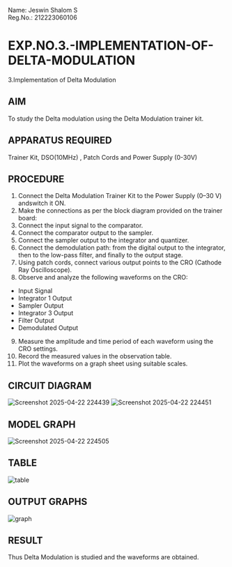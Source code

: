 Name: Jeswin Shalom S  
Reg.No.: 212223060106
# EXP.NO.3.-IMPLEMENTATION-OF-DELTA-MODULATION

3.Implementation of Delta Modulation 
  
## AIM    
 To study the Delta modulation using the Delta Modulation trainer kit. 
## APPARATUS REQUIRED
Trainer Kit, DSO(10MHz) , Patch Cords and Power Supply (0-30V)   
## PROCEDURE

 1. Connect the Delta Modulation Trainer Kit to the Power Supply (0–30 V) andswitch it ON.
 2. Make the connections as per the block diagram provided on the trainer board:
 3. Connect the input signal to the comparator.
 4. Connect the comparator output to the sampler.
 5. Connect the sampler output to the integrator and quantizer.
 6. Connect the demodulation path: from the digital output to the integrator, then to the low-pass filter, and finally to the output stage.
 7. Using patch cords, connect various output points to the CRO (Cathode Ray Oscilloscope).
 8. Observe and analyze the following waveforms on the CRO:
 - Input Signal
 - Integrator 1 Output
 - Sampler Output
 - Integrator 3 Output
 - Filter Output
 - Demodulated Output  
 9. Measure the amplitude and time period of each waveform using the CRO settings.
 10. Record the measured values in the observation table.
 11. Plot the waveforms on a graph sheet using suitable scales.

## CIRCUIT DIAGRAM
![Screenshot 2025-04-22 224439](https://github.com/user-attachments/assets/c4b4f5ce-b787-4208-a213-e215d8a71ca4)
![Screenshot 2025-04-22 224451](https://github.com/user-attachments/assets/e303ec68-012c-430e-9b1b-f9056119bd9a)

## MODEL GRAPH
![Screenshot 2025-04-22 224505](https://github.com/user-attachments/assets/1ad84c1d-3acc-45da-a004-a883574bfe38)

## TABLE
![table](https://github.com/user-attachments/assets/2c92f280-a094-4a1d-95ba-640a2f44120d)

## OUTPUT GRAPHS
![graph](https://github.com/user-attachments/assets/2a5fdfb3-0259-43a0-b74c-d60a816b7da5)

## RESULT 
 Thus Delta Modulation is studied and the waveforms are obtained.

